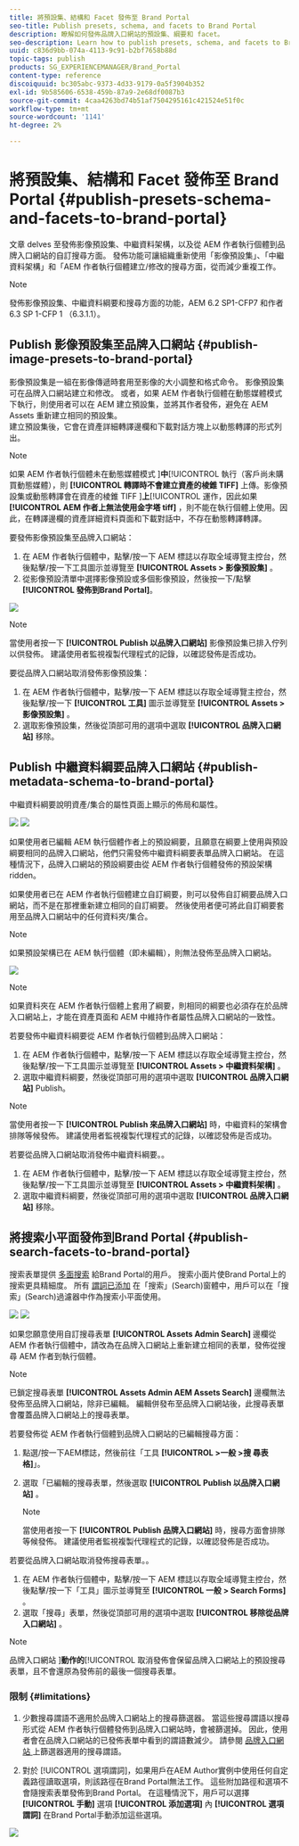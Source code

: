```yaml
---
title: 將預設集、結構和 Facet 發佈至 Brand Portal
seo-title: Publish presets, schema, and facets to Brand Portal
description: 瞭解如何發佈品牌入口網站的預設集、綱要和 facet。
seo-description: Learn how to publish presets, schema, and facets to Brand Portal.
uuid: c836d9bb-074a-4113-9c91-b2bf7658b88d
topic-tags: publish
products: SG_EXPERIENCEMANAGER/Brand_Portal
content-type: reference
discoiquuid: bc305abc-9373-4d33-9179-0a5f3904b352
exl-id: 9b585606-6538-459b-87a9-2e68df0087b3
source-git-commit: 4caa4263bd74b51af7504295161c421524e51f0c
workflow-type: tm+mt
source-wordcount: '1141'
ht-degree: 2%

---
```


# 將預設集、結構和 Facet 發佈至 Brand Portal {#publish-presets-schema-and-facets-to-brand-portal}

文章 delves 至發佈影像預設集、中繼資料架構，以及從 AEM 作者執行個體到品牌入口網站的自訂搜尋方面。 發佈功能可讓組織重新使用「影像預設集」、「中繼資料架構」和「AEM 作者執行個體建立/修改的搜尋方面，從而減少重複工作。

>[!NOTE]
>
>發佈影像預設集、中繼資料綱要和搜尋方面的功能，AEM 6.2 SP1-CFP7 和作者 6.3 SP 1-CFP 1 （6.3.1.1）。

## Publish 影像預設集至品牌入口網站 {#publish-image-presets-to-brand-portal}

影像預設集是一組在影像傳遞時套用至影像的大小調整和格式命令。 影像預設集可在品牌入口網站建立和修改。 或者，如果 AEM 作者執行個體在動態媒體模式下執行，則使用者可以在 AEM 建立預設集，並將其作者發佈，避免在 AEM Assets 重新建立相同的預設集。\
建立預設集後，它會在資產詳細轉譯邊欄和下載對話方塊上以動態轉譯的形式列出。

>[!NOTE]
>
>如果 AEM 作者執行個體未在動態媒體模式 ]**中**[!UICONTROL  執行（客戶尚未購買動態媒體），則 **[!UICONTROL 轉譯時不會建立資產的棱錐 TIFF]** 上傳。影像預設集或動態轉譯會在資產的棱錐 TIFF ]**上**[!UICONTROL  運作，因此如果 **[!UICONTROL AEM 作者上無法使用金字塔 tiff]** ，則不能在執行個體上使用。因此，在轉譯邊欄的資產詳細資料頁面和下載對話中，不存在動態轉譯轉譯。

要發佈影像預設集至品牌入口網站：

1. 在 AEM 作者執行個體中，點擊/按一下 AEM 標誌以存取全域導覽主控台，然後點擊/按一下工具圖示並導覽至 **[!UICONTROL Assets > 影像預設集]** 。
1. 從影像預設清單中選擇影像預設或多個影像預設，然後按一下/點擊 **[!UICONTROL 發佈到Brand Portal]**。

![](assets/publishpreset.png)

>[!NOTE]
>
>當使用者按一下 **[!UICONTROL Publish 以品牌入口網站]** 影像預設集已排入佇列以供發佈。 建議使用者監視複製代理程式的記錄，以確認發佈是否成功。

要從品牌入口網站取消發佈影像預設集：

1. 在 AEM 作者執行個體中，點擊/按一下 AEM 標誌以存取全域導覽主控台，然後點擊/按一下 **[!UICONTROL 工具]** 圖示並導覽至 **[!UICONTROL Assets > 影像預設集]** 。
1. 選取影像預設集，然後從頂部可用的選項中選取 **[!UICONTROL 品牌入口網站]** 移除。

## Publish 中繼資料綱要品牌入口網站  {#publish-metadata-schema-to-brand-portal}

中繼資料綱要說明資產/集合的屬性頁面上顯示的佈局和屬性。

![](assets/metadata-schema-editor.png) ![](assets/asset-properties-1.png)

如果使用者已編輯 AEM 執行個體作者上的預設綱要，且願意在綱要上使用與預設綱要相同的品牌入口網站，他們只需發佈中繼資料綱要表單品牌入口網站。 在這種情況下，品牌入口網站的預設綱要由從 AEM 作者執行個體發佈的預設架構 ridden。

如果使用者已在 AEM 作者執行個體建立自訂綱要，則可以發佈自訂綱要品牌入口網站，而不是在那裡重新建立相同的自訂綱要。 然後使用者便可將此自訂綱要套用至品牌入口網站中的任何資料夾/集合。

>[!NOTE]
>
>如果預設架構已在 AEM 執行個體（即未編輯），則無法發佈至品牌入口網站。

![](assets/default-schema-form.png)

>[!NOTE]
>
>如果資料夾在 AEM 作者執行個體上套用了綱要，則相同的綱要也必須存在於品牌入口網站上，才能在資產頁面和 AEM 中維持作者屬性品牌入口網站的一致性。

若要發佈中繼資料綱要從 AEM 作者執行個體到品牌入口網站：

1. 在 AEM 作者執行個體中，點擊/按一下 AEM 標誌以存取全域導覽主控台，然後點擊/按一下工具圖示並導覽至 **[!UICONTROL Assets > 中繼資料架構]** 。
1. 選取中繼資料綱要，然後從頂部可用的選項中選取 **[!UICONTROL 品牌入口網站]** Publish。

>[!NOTE]
>
>當使用者按一下 **[!UICONTROL Publish 來品牌入口網站]** 時，中繼資料的架構會排隊等候發佈。 建議使用者監視複製代理程式的記錄，以確認發佈是否成功。

若要從品牌入口網站取消發佈中繼資料綱要。。

1. 在 AEM 作者執行個體中，點擊/按一下 AEM 標誌以存取全域導覽主控台，然後點擊/按一下工具圖示並導覽至 **[!UICONTROL Assets > 中繼資料架構]** 。
1. 選取中繼資料綱要，然後從頂部可用的選項中選取 **[!UICONTROL 品牌入口網站]** 移除。

## 將搜索小平面發佈到Brand Portal {#publish-search-facets-to-brand-portal}

搜索表單提供 [多面搜索](../using/brand-portal-search-facets.md) 給Brand Portal的用戶。 搜索小面片使Brand Portal上的搜索更具精細度。 所有 [謂詞已添加](https://experienceleague.adobe.com/docs/experience-manager-65/assets/administer/search-facets.html) 在「搜索」(Search)窗體中，用戶可以在「搜索」(Search)過濾器中作為搜索小平面使用。

![](assets/property-predicate-removed.png)
![](assets/search-form.png)

如果您願意使用自訂搜尋表單 **[!UICONTROL Assets Admin Search]** 邊欄從 AEM 作者執行個體中，請改為在品牌入口網站上重新建立相同的表單，發佈從搜尋 AEM 作者到執行個體。

>[!NOTE]
>
>已鎖定搜尋表單 **[!UICONTROL Assets Admin AEM Assets Search]** 邊欄無法發佈至品牌入口網站，除非已編輯。 編輯併發布至品牌入口網站後，此搜尋表單會覆蓋品牌入口網站上的搜尋表單。

若要發佈從 AEM 作者執行個體到品牌入口網站的已編輯搜尋方面：

1. 點選/按一下AEM標誌，然後前往「工具 **[!UICONTROL >一般 >搜 尋表格]**」。
1. 選取「已編輯的搜尋表單，然後選取 **[!UICONTROL Publish 以品牌入口網站]** 。

   >[!NOTE]
   >
   >當使用者按一下 **[!UICONTROL Publish 品牌入口網站]** 時，搜尋方面會排隊等候發佈。 建議使用者監視複製代理程式的記錄，以確認發佈是否成功。

若要從品牌入口網站取消發佈搜尋表單。。

1. 在 AEM 作者執行個體中，點擊/按一下 AEM 標誌以存取全域導覽主控台，然後點擊/按一下「工具」圖示並導覽至 **[!UICONTROL 一般 > Search Forms]** 。
1. 選取「搜尋」表單，然後從頂部可用的選項中選取 **[!UICONTROL 移除從品牌入口網站]** 。

>[!NOTE]
>
>品牌入口網站 ]**動作的**[!UICONTROL  取消發佈會保留品牌入口網站上的預設搜尋表單，且不會還原為發佈前的最後一個搜尋表單。

### 限制 {#limitations}

1. 少數搜尋謂語不適用於品牌入口網站上的搜尋篩選器。 當這些搜尋謂語以搜尋形式從 AEM 作者執行個體發佈到品牌入口網站時，會被篩選掉。 因此，使用者會在品牌入口網站的已發佈表單中看到的謂語數減少。 請參閱 [ 品牌入口網站 ](../using/brand-portal-search-facets.md#list-of-search-predicates) 上篩選器適用的搜尋謂語。

1. 對於 [!UICONTROL 選項謂詞]，如果用戶在AEM Author實例中使用任何自定義路徑讀取選項，則該路徑在Brand Portal無法工作。 這些附加路徑和選項不會隨搜索表單發佈到Brand Portal。 在這種情況下，用戶可以選擇 **[!UICONTROL 手動]** 選項 **[!UICONTROL 添加選項]** 內 **[!UICONTROL 選項謂詞]** 在Brand Portal手動添加這些選項。

![](assets/options-predicate-manual.png)
